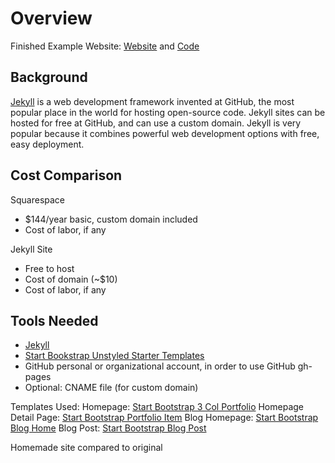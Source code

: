 # Overview

Finished Example Website: [Website](https://katherinemichel.github.io/self-hosted-church-website-jekyll) and [Code](https://github.com/KatherineMichel/self-hosted-church-website-jekyll/tree/gh-pages)

## Background

[Jekyll](https://jekyllrb.com) is a web development framework invented at GitHub, the most popular place in the world for hosting open-source code. Jekyll sites can be hosted for free at GitHub, and can use a custom domain. Jekyll is very popular because it combines powerful web development options with free, easy deployment. 
 
## Cost Comparison

Squarespace
* $144/year basic, custom domain included
* Cost of labor, if any

Jekyll Site
* Free to host
* Cost of domain (~$10)
* Cost of labor, if any

## Tools Needed

* [Jekyll](https://jekyllrb.com)
* [Start Bookstrap Unstyled Starter Templates](http://startbootstrap.com/template-categories/unstyled)
* GitHub personal or organizational account, in order to use GitHub gh-pages
* Optional: CNAME file (for custom domain)

Templates Used:
Homepage: [Start Bootstrap 3 Col Portfolio](http://startbootstrap.com/template-overviews/3-col-portfolio)
Homepage Detail Page: [Start Bootstrap Portfolio Item](http://startbootstrap.com/template-overviews/portfolio-item)
Blog Homepage: [Start Bootstrap Blog Home](http://startbootstrap.com/template-overviews/blog-home)
Blog Post: [Start Bootstrap Blog Post](http://startbootstrap.com/template-overviews/blog-post)

Homemade site compared to original
